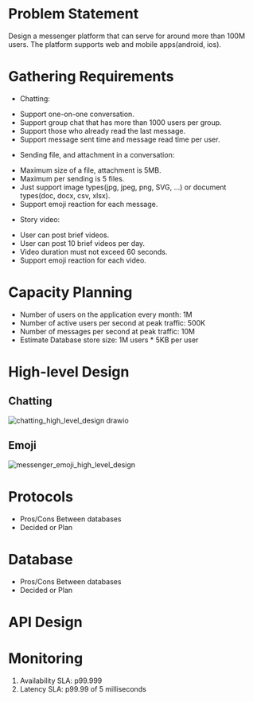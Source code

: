 # Problem Statement
Design a messenger platform that can serve for around more than 100M users. The platform supports web and mobile apps(android, ios).
# Gathering Requirements
- Chatting:
+ Support one-on-one conversation.
+ Support group chat that has more than 1000 users per group.
+ Support those who already read the last message.
+ Support message sent time and message read time per user.
- Sending file, and attachment in a conversation:
+ Maximum size of a file, attachment is 5MB.
+ Maximum per sending is 5 files.
+ Just support image types(jpg, jpeg, png, SVG, ...) or document types(doc, docx, csv, xlsx).
+ Support emoji reaction for each message.
- Story video:
+ User can post brief videos.
+ User can post 10 brief videos per day.
+ Video duration must not exceed 60 seconds.
+ Support emoji reaction for each video.
# Capacity Planning
- Number of users on the application every month: 1M
- Number of active users per second at peak traffic: 500K
- Number of messages per second at peak traffic: 10M
- Estimate Database store size: 1M users * 5KB per user
# High-level Design
## Chatting
![chatting_high_level_design drawio](https://github.com/duyledat197/messenger/assets/38448882/c592f2b1-18d3-4dc6-8e95-8af82e02eeec)

## Emoji
![messenger_emoji_high_level_design](https://github.com/duyledat197/messenger/assets/38448882/f7355717-adca-4b87-aa97-c255ddbdd2a3)


# Protocols
- Pros/Cons Between databases
- Decided or Plan
# Database
- Pros/Cons Between databases
- Decided or Plan

# API Design

# Monitoring
1. Availability SLA: p99.999
2. Latency SLA: p99.99 of 5 milliseconds
